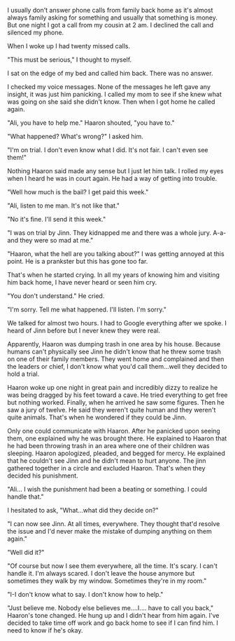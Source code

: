 I usually don't answer phone calls from family back home as it's almost always family asking for something and usually that something is money. But one night I got a call from my cousin at 2 am. I declined the call and silenced my phone.

When I woke up I had twenty missed calls.

"This must be serious," I thought to myself.

I sat on the edge of my bed and called him back. There was no answer.

I checked my voice messages. None of the messages he left gave any insight, it was just him panicking. I called my mom to see if she knew what was going on she said she didn't know. Then when I got home he called again.

"Ali, you have to help me." Haaron shouted, "you have to."

"What happened? What's wrong?" I asked him.

"I'm on trial. I don't even know what I did. It's not fair. I can't even see them!"

Nothing Haaron said made any sense but I just let him talk. I rolled my eyes when I heard he was in court again. He had a way of getting into trouble.

"Well how much is the bail? I get paid this week."

"Ali, listen to me man. It's not like that."

"No it's fine. I'll send it this week."

"I was on trial by Jinn. They kidnapped me and there was a whole jury. A-a-and they were so mad at me."

"Haaron, what the hell are you talking about?" I was getting annoyed at this point. He is a prankster but this has gone too far.

That's when he started crying. In all my years of knowing him and visiting him back home, I have never heard or seen him cry.

"You don't understand." He cried.

"I'm sorry. Tell me what happened. I'll listen. I'm sorry."

We talked for almost two hours. I had to Google everything after we spoke. I heard of Jinn before but I never knew they were real.

Apparently, Haaron was dumping trash in one area by his house. Because humans can't physically see Jinn he didn't know that he threw some trash on one of their family members. They went home and complained and then the leaders or chief, I don't know what you'd call them...well they decided to hold a trial.

Haaron woke up one night in great pain and incredibly dizzy to realize he was being dragged by his feet toward a cave. He tried everything to get free but nothing worked. Finally, when he arrived he saw some figures. Then he saw a jury of twelve. He said they weren't quite human and they weren't quite animals. That's when he wondered if they could be Jinn.

Only one could communicate with Haaron. After he panicked upon seeing them, one explained why he was brought there. He explained to Haaron that he had been throwing trash in an area where one of their children was sleeping. Haaron apologized, pleaded, and begged for mercy. He explained that he couldn't see Jinn and he didn't mean to hurt anyone. The jinn gathered together in a circle and excluded Haaron. That's when they decided his punishment.

"Ali... I wish the punishment had been a beating or something. I could handle that."

I hesitated to ask, "What...what did they decide on?"

"I can now see Jinn. At all times, everywhere. They thought that'd resolve the issue and I'd never make the mistake of dumping anything on them again."

"Well did it?"

"Of course but now I see them everywhere, all the time. It's scary. I can't handle it. I'm always scared. I don't leave the house anymore but sometimes they walk by my window. Sometimes they're in my room."

"I-I don't know what to say. I don't know how to help."

"Just believe me. Nobody else believes me....I.... have to call you back," Haaron's tone changed. He hung up and I didn't hear from him again. I've decided to take time off work and go back home to see if I can find him. I need to know if he's okay.